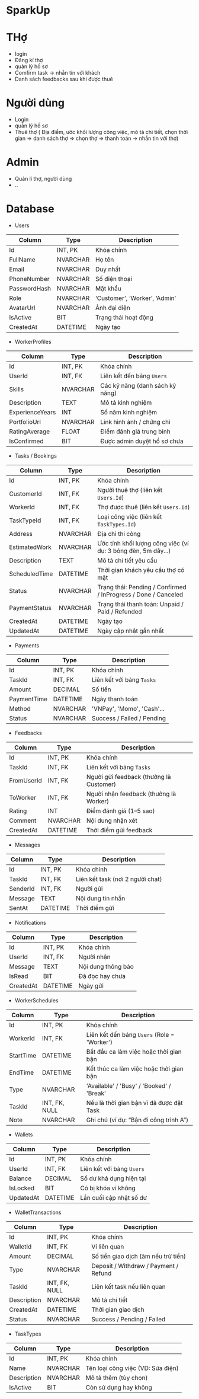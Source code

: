 # SparkUp
# THợ
- login
- Đăng kí thợ
- quản lý hồ sơ
- Comfirm task -> nhắn tin với khách
- Danh sách feedbacks sau khi được thuê

# Người dùng
- Login
- quản lý hồ sơ
- Thuê thợ ( Địa điểm, ước khối lượng công việc, mô tả chi tiết, chọn thời gian => danh sách thợ => chọn thợ => thanh toán -> nhắn tin với thợ)

# Admin
- Quản lí thợ, người dùng
- ..

# Database

 - Users

| Column       | Type     | Description                   |
| ------------ | -------- | ----------------------------- |
| Id           | INT, PK  | Khóa chính                    |
| FullName     | NVARCHAR | Họ tên                        |
| Email        | NVARCHAR | Duy nhất                      |
| PhoneNumber  | NVARCHAR | Số điện thoại                 |
| PasswordHash | NVARCHAR | Mật khẩu                      |
| Role         | NVARCHAR | ‘Customer’, ‘Worker’, ‘Admin’ |
| AvatarUrl    | NVARCHAR | Ảnh đại diện                  |
| IsActive     | BIT      | Trạng thái hoạt động          |
| CreatedAt    | DATETIME | Ngày tạo                      |



 - WorkerProfiles

| Column          | Type     | Description                     |
| --------------- | -------- | ------------------------------- |
| Id              | INT, PK  | Khóa chính                      |
| UserId          | INT, FK  | Liên kết đến bảng `Users`       |
| Skills          | NVARCHAR | Các kỹ năng (danh sách kỹ năng) |
| Description     | TEXT     | Mô tả kinh nghiệm               |
| ExperienceYears | INT      | Số năm kinh nghiệm              |
| PortfolioUrl    | NVARCHAR | Link hình ảnh / chứng chỉ       |
| RatingAverage   | FLOAT    | Điểm đánh giá trung bình        |
| IsConfirmed     | BIT      | Được admin duyệt hồ sơ chưa     |

 - Tasks / Bookings

| Column        | Type     | Description                                                    |
| ------------- | -------- | -------------------------------------------------------------- |
| Id            | INT, PK  | Khóa chính                                                     |
| CustomerId    | INT, FK  | Người thuê thợ (liên kết `Users.Id`)                           |
| WorkerId      | INT, FK  | Thợ được thuê (liên kết `Users.Id`)                            |
| TaskTypeId    | INT, FK  | Loại công việc (liên kết `TaskTypes.Id`)                       |
| Address       | NVARCHAR | Địa chỉ thi công                                               |
| EstimatedWork | NVARCHAR | Ước tính khối lượng công việc (ví dụ: 3 bóng đèn, 5m dây...)   |
| Description   | TEXT     | Mô tả chi tiết yêu cầu                                         |
| ScheduledTime | DATETIME | Thời gian khách yêu cầu thợ có mặt                             |
| Status        | NVARCHAR | Trạng thái: Pending / Confirmed / InProgress / Done / Canceled |
| PaymentStatus | NVARCHAR | Trạng thái thanh toán: Unpaid / Paid / Refunded                |
| CreatedAt     | DATETIME | Ngày tạo                                                       |
| UpdatedAt     | DATETIME | Ngày cập nhật gần nhất                                         |


 - Payments

| Column      | Type     | Description                |
| ----------- | -------- | -------------------------- |
| Id          | INT, PK  | Khóa chính                 |
| TaskId      | INT, FK  | Liên kết với bảng `Tasks`  |
| Amount      | DECIMAL  | Số tiền                    |
| PaymentTime | DATETIME | Ngày thanh toán            |
| Method      | NVARCHAR | 'VNPay', 'Momo', 'Cash'... |
| Status      | NVARCHAR | Success / Failed / Pending |

 - Feedbacks

| Column     | Type     | Description                             |
| ---------- | -------- | --------------------------------------- |
| Id         | INT, PK  | Khóa chính                              |
| TaskId     | INT, FK  | Liên kết với bảng `Tasks`               |
| FromUserId | INT, FK  | Người gửi feedback (thường là Customer) |
| ToWorker   | INT, FK  | Người nhận feedback (thường là Worker)  |
| Rating     | INT      | Điểm đánh giá (1–5 sao)                 |
| Comment    | NVARCHAR | Nội dung nhận xét                       |
| CreatedAt  | DATETIME | Thời điểm gửi feedback                  |

 - Messages

| Column   | Type     | Description                      |
| -------- | -------- | -------------------------------- |
| Id       | INT, PK  | Khóa chính                       |
| TaskId   | INT, FK  | Liên kết task (nơi 2 người chat) |
| SenderId | INT, FK  | Người gửi                        |
| Message  | TEXT     | Nội dung tin nhắn                |
| SentAt   | DATETIME | Thời điểm gửi                    |

 - Notifications

| Column    | Type     | Description        |
| --------- | -------- | ------------------ |
| Id        | INT, PK  | Khóa chính         |
| UserId    | INT, FK  | Người nhận         |
| Message   | TEXT     | Nội dung thông báo |
| IsRead    | BIT      | Đã đọc hay chưa    |
| CreatedAt | DATETIME | Ngày gửi           |

- WorkerSchedules

| Column    | Type          | Description                                 |
| --------- | ------------- | ------------------------------------------- |
| Id        | INT, PK       | Khóa chính                                  |
| WorkerId  | INT, FK       | Liên kết đến bảng `Users` (Role = 'Worker') |
| StartTime | DATETIME      | Bắt đầu ca làm việc hoặc thời gian bận      |
| EndTime   | DATETIME      | Kết thúc ca làm việc hoặc thời gian bận     |
| Type      | NVARCHAR      | 'Available' / 'Busy' / 'Booked' / 'Break'   |
| TaskId    | INT, FK, NULL | Nếu là thời gian bận vì đã được đặt Task    |
| Note      | NVARCHAR      | Ghi chú (ví dụ: “Bận đi công trình A”)      |

- Wallets

| Column    | Type     | Description               |
| --------- | -------- | ------------------------- |
| Id        | INT, PK  | Khóa chính                |
| UserId    | INT, FK  | Liên kết với bảng `Users` |
| Balance   | DECIMAL  | Số dư khả dụng hiện tại   |
| IsLocked  | BIT      | Có bị khóa ví không       |
| UpdatedAt | DATETIME | Lần cuối cập nhật số dư   |
- WalletTransactions

| Column      | Type          | Description                           |
| ----------- | ------------- | ------------------------------------- |
| Id          | INT, PK       | Khóa chính                            |
| WalletId    | INT, FK       | Ví liên quan                          |
| Amount      | DECIMAL       | Số tiền giao dịch (âm nếu trừ tiền)   |
| Type        | NVARCHAR      | Deposit / Withdraw / Payment / Refund |
| TaskId      | INT, FK, NULL | Liên kết task nếu liên quan           |
| Description | NVARCHAR      | Mô tả chi tiết                        |
| CreatedAt   | DATETIME      | Thời gian giao dịch                   |
| Status      | NVARCHAR      | Success / Pending / Failed            |

- TaskTypes

| Column      | Type     | Description                       |
| ----------- | -------- | --------------------------------- |
| Id          | INT, PK  | Khóa chính                        |
| Name        | NVARCHAR | Tên loại công việc (VD: Sửa điện) |
| Description | NVARCHAR | Mô tả thêm (tùy chọn)             |
| IsActive    | BIT      | Còn sử dụng hay không             |


